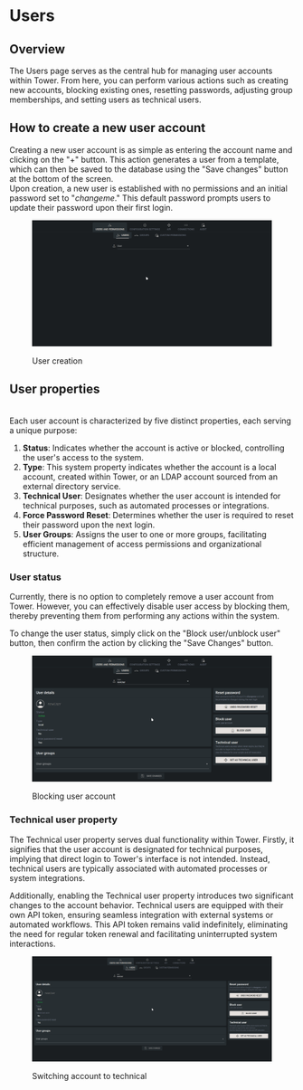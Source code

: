 # Users

## Overview

The Users page serves as the central hub for managing user accounts within Tower. From here, you can perform various actions such as creating new accounts, blocking existing ones, resetting passwords, adjusting group memberships, and setting users as technical users.

## How to create a new user account

Creating a new user account is as simple as entering the account name and clicking on the "+" button. This action generates a user from a template, which can then be saved to the database using the "Save changes" button at the bottom of the screen.\
Upon creation, a new user is established with no permissions and an initial password set to "_changeme_." This default password prompts users to update their password upon their first login.

<figure><img src="../../../.gitbook/assets/settings_users_create (1).gif" alt=""><figcaption><p>User creation</p></figcaption></figure>

## User properties

\
Each user account is characterized by five distinct properties, each serving a unique purpose:

1. **Status**: Indicates whether the account is active or blocked, controlling the user's access to the system.
2. **Type**: This system property indicates whether the account is a local account, created within Tower, or an LDAP account sourced from an external directory service.
3. **Technical User**: Designates whether the user account is intended for technical purposes, such as automated processes or integrations.
4. **Force Password Reset**: Determines whether the user is required to reset their password upon the next login.
5. **User Groups**: Assigns the user to one or more groups, facilitating efficient management of access permissions and organizational structure.

### User status

Currently, there is no option to completely remove a user account from Tower. However, you can effectively disable user access by blocking them, thereby preventing them from performing any actions within the system.

To change the user status, simply click on the "Block user/unblock user" button, then confirm the action by clicking the "Save Changes" button.

<figure><img src="../../../.gitbook/assets/settings_users_block (2).gif" alt=""><figcaption><p>Blocking user account</p></figcaption></figure>

### Technical user property

The Technical user property serves dual functionality within Tower. Firstly, it signifies that the user account is designated for technical purposes, implying that direct login to Tower's interface is not intended. Instead, technical users are typically associated with automated processes or system integrations.

Additionally, enabling the Technical user property introduces two significant changes to the account behavior. Technical users are equipped with their own API token, ensuring seamless integration with external systems or automated workflows. This API token remains valid indefinitely, eliminating the need for regular token renewal and facilitating uninterrupted system interactions.

<figure><img src="../../../.gitbook/assets/settings_users_technical_user.gif" alt=""><figcaption><p>Switching account to technical</p></figcaption></figure>

